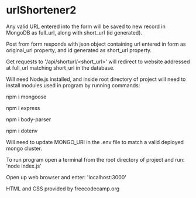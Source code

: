 # urlShortener2
Any valid URL entered into the form will be saved to new record in MongoDB as full_url, along with short_url (id generated).

Post from form responds with json object containing url entered in form as original_url property, and id generated as short_url property.
           
Get requests to '/api/shorturl/<short_url>' will redirect to website addressed at full_url matching short_url in the database.

Will need Node.js installed, and inside root directory of project will need to install modules used in program by running commands:

npm i mongoose                   

npm i express

npm i body-parser

npm i dotenv


Will need to update MONGO_URI in the .env file to match a valid deployed mongo cluster.


To run program open a terminal from the root directory of project and run: 'node index.js'

Open up web browser and enter:
'localhost:3000'

HTML and CSS provided by freecodecamp.org

